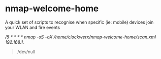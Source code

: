 nmap-welcome-home
=================

A quick set of scripts to recognise when specific (ie: mobile) devices join your WLAN and fire events

*/5 * * * * nmap -sS -oX /home/clockwerx/nmap-welcome-home/scan.xml 192.168.1.* 
 > /dev/null
